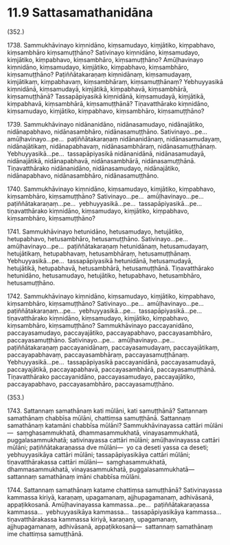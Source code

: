 # 11.9 Sattasamathanidāna

(352.)

1738\. Sammukhāvinayo kiṃnidāno, kiṃsamudayo, kiṃjātiko, kiṃpabhavo, kiṃsambhāro kiṃsamuṭṭhāno? Sativinayo kiṃnidāno, kiṃsamudayo, kiṃjātiko, kiṃpabhavo, kiṃsambhāro, kiṃsamuṭṭhāno? Amūḷhavinayo kiṃnidāno, kiṃsamudayo, kiṃjātiko, kiṃpabhavo, kiṃsambhāro, kiṃsamuṭṭhāno? Paṭiññātakaraṇaṃ kiṃnidānaṃ, kiṃsamudayaṃ, kiṃjātikaṃ, kiṃpabhavaṃ, kiṃsambhāraṃ, kiṃsamuṭṭhānaṃ? Yebhuyyasikā kiṃnidānā, kiṃsamudayā, kiṃjātikā, kiṃpabhavā, kiṃsambhārā, kiṃsamuṭṭhānā? Tassapāpiyasikā kiṃnidānā, kiṃsamudayā, kiṃjātikā, kiṃpabhavā, kiṃsambhārā, kiṃsamuṭṭhānā? Tiṇavatthārako kiṃnidāno, kiṃsamudayo, kiṃjātiko, kiṃpabhavo, kiṃsambhāro, kiṃsamuṭṭhāno?

1739\. Sammukhāvinayo nidānanidāno, nidānasamudayo, nidānajātiko, nidānapabhavo, nidānasambhāro, nidānasamuṭṭhāno. Sativinayo…pe…  amūḷhavinayo…pe…  paṭiññātakaraṇaṃ nidānanidānaṃ, nidānasamudayaṃ, nidānajātikaṃ, nidānapabhavaṃ, nidānasambhāraṃ, nidānasamuṭṭhānaṃ. Yebhuyyasikā…pe…  tassapāpiyasikā nidānanidānā, nidānasamudayā, nidānajātikā, nidānapabhavā, nidānasambhārā, nidānasamuṭṭhānā. Tiṇavatthārako nidānanidāno, nidānasamudayo, nidānajātiko, nidānapabhavo, nidānasambhāro, nidānasamuṭṭhāno.

1740\. Sammukhāvinayo kiṃnidāno, kiṃsamudayo, kiṃjātiko, kiṃpabhavo, kiṃsambhāro, kiṃsamuṭṭhāno? Sativinayo…pe…  amūḷhavinayo…pe…  paṭiññātakaraṇaṃ…pe…  yebhuyyasikā…pe…  tassapāpiyasikā…pe…  tiṇavatthārako kiṃnidāno, kiṃsamudayo, kiṃjātiko, kiṃpabhavo, kiṃsambhāro, kiṃsamuṭṭhāno?

1741\. Sammukhāvinayo hetunidāno, hetusamudayo, hetujātiko, hetupabhavo, hetusambhāro, hetusamuṭṭhāno. Sativinayo…pe…  amūḷhavinayo…pe…  paṭiññātakaraṇaṃ hetunidānaṃ, hetusamudayaṃ, hetujātikaṃ, hetupabhavaṃ, hetusambhāraṃ, hetusamuṭṭhānaṃ. Yebhuyyasikā…pe…  tassapāpiyasikā hetunidānā, hetusamudayā, hetujātikā, hetupabhavā, hetusambhārā, hetusamuṭṭhānā. Tiṇavatthārako hetunidāno, hetusamudayo, hetujātiko, hetupabhavo, hetusambhāro, hetusamuṭṭhāno.

1742\. Sammukhāvinayo kiṃnidāno, kiṃsamudayo, kiṃjātiko, kiṃpabhavo, kiṃsambhāro, kiṃsamuṭṭhāno? Sativinayo…pe…  amūḷhavinayo…pe…  paṭiññātakaraṇaṃ…pe…  yebhuyyasikā…pe…  tassapāpiyasikā…pe…  tiṇavatthārako kiṃnidāno, kiṃsamudayo, kiṃjātiko, kiṃpabhavo, kiṃsambhāro, kiṃsamuṭṭhāno? Sammukhāvinayo paccayanidāno, paccayasamudayo, paccayajātiko, paccayapabhavo, paccayasambhāro, paccayasamuṭṭhāno. Sativinayo…pe…  amūḷhavinayo…pe…  paṭiññātakaraṇaṃ paccayanidānaṃ, paccayasamudayaṃ, paccayajātikaṃ, paccayapabhavaṃ, paccayasambhāraṃ, paccayasamuṭṭhānaṃ. Yebhuyyasikā…pe…  tassapāpiyasikā paccayanidānā, paccayasamudayā, paccayajātikā, paccayapabhavā, paccayasambhārā, paccayasamuṭṭhānā. Tiṇavatthārako paccayanidāno, paccayasamudayo, paccayajātiko, paccayapabhavo, paccayasambhāro, paccayasamuṭṭhāno.

(353.)

1743\. Sattannaṃ samathānaṃ kati mūlāni, kati samuṭṭhānā? Sattannaṃ samathānaṃ chabbīsa mūlāni, chattiṃsa samuṭṭhānā. Sattannaṃ samathānaṃ katamāni chabbīsa mūlāni? Sammukhāvinayassa cattāri mūlāni—  saṃghasammukhatā, dhammasammukhatā, vinayasammukhatā, puggalasammukhatā; sativinayassa cattāri mūlāni; amūḷhavinayassa cattāri mūlāni; paṭiññātakaraṇassa dve mūlāni—  yo ca deseti yassa ca deseti; yebhuyyasikāya cattāri mūlāni; tassapāpiyasikāya cattāri mūlāni; tiṇavatthārakassa cattāri mūlāni—  saṃghasammukhatā, dhammasammukhatā, vinayasammukhatā, puggalasammukhatā—  sattannaṃ samathānaṃ imāni chabbīsa mūlāni.

1744\. Sattannaṃ samathānaṃ katame chattiṃsa samuṭṭhānā? Sativinayassa kammassa kiriyā, karaṇaṃ, upagamanaṃ, ajjhupagamanaṃ, adhivāsanā, appaṭikkosanā. Amūḷhavinayassa kammassa…pe…  paṭiññātakaraṇassa kammassa…  yebhuyyasikāya kammassa…  tassapāpiyasikāya kammassa…  tiṇavatthārakassa kammassa kiriyā, karaṇaṃ, upagamanaṃ, ajjhupagamanaṃ, adhivāsanā, appaṭikkosanā—  sattannaṃ samathānaṃ ime chattiṃsa samuṭṭhānā.
